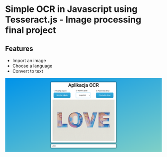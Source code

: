 # Simple OCR in Javascript using Tesseract.js - Image processing final project
## Features
- Import an image
- Choose a language
- Convert to text

![App overview](app.png)